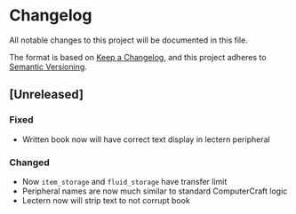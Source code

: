 # Changelog
All notable changes to this project will be documented in this file.

The format is based on [Keep a Changelog](https://keepachangelog.com/en/1.0.0/),
and this project adheres to [Semantic Versioning](https://semver.org/spec/v2.0.0.html).

## [Unreleased]

### Fixed

- Written book now will have correct text display in lectern peripheral

### Changed

- Now `item_storage` and `fluid_storage` have transfer limit
- Peripheral names are now much similar to standard ComputerCraft logic
- Lectern now will strip text to not corrupt book
